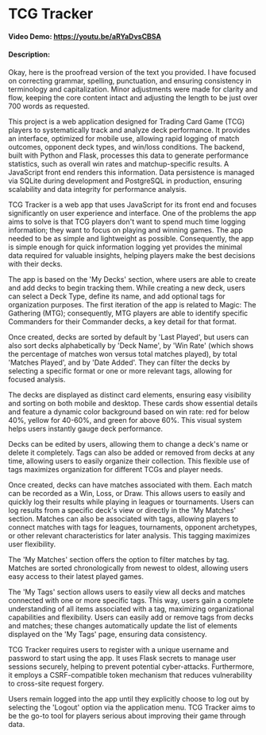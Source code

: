 # TCG Tracker
#### Video Demo: https://youtu.be/aRYaDvsCBSA
#### Description: 
Okay, here is the proofread version of the text you provided. I have focused on correcting grammar, spelling, punctuation, and ensuring consistency in terminology and capitalization. Minor adjustments were made for clarity and flow, keeping the core content intact and adjusting the length to be just over 700 words as requested.

This project is a web application designed for Trading Card Game (TCG) players to systematically track and analyze deck performance. It provides an interface, optimized for mobile use, allowing rapid logging of match outcomes, opponent deck types, and win/loss conditions. The backend, built with Python and Flask, processes this data to generate performance statistics, such as overall win rates and matchup-specific results. A JavaScript front end renders this information. Data persistence is managed via SQLite during development and PostgreSQL in production, ensuring scalability and data integrity for performance analysis.

TCG Tracker is a web app that uses JavaScript for its front end and focuses significantly on user experience and interface. One of the problems the app aims to solve is that TCG players don't want to spend much time logging information; they want to focus on playing and winning games. The app needed to be as simple and lightweight as possible. Consequently, the app is simple enough for quick information logging yet provides the minimal data required for valuable insights, helping players make the best decisions with their decks.

The app is based on the 'My Decks' section, where users are able to create and add decks to begin tracking them. While creating a new deck, users can select a Deck Type, define its name, and add optional tags for organization purposes. The first iteration of the app is related to Magic: The Gathering (MTG); consequently, MTG players are able to identify specific Commanders for their Commander decks, a key detail for that format.

Once created, decks are sorted by default by 'Last Played', but users can also sort decks alphabetically by 'Deck Name', by 'Win Rate' (which shows the percentage of matches won versus total matches played), by total 'Matches Played', and by 'Date Added'. They can filter the decks by selecting a specific format or one or more relevant tags, allowing for focused analysis.

The decks are displayed as distinct card elements, ensuring easy visibility and sorting on both mobile and desktop. These cards show essential details and feature a dynamic color background based on win rate: red for below 40%, yellow for 40-60%, and green for above 60%. This visual system helps users instantly gauge deck performance.

Decks can be edited by users, allowing them to change a deck's name or delete it completely. Tags can also be added or removed from decks at any time, allowing users to easily organize their collection. This flexible use of tags maximizes organization for different TCGs and player needs.

Once created, decks can have matches associated with them. Each match can be recorded as a Win, Loss, or Draw. This allows users to easily and quickly log their results while playing in leagues or tournaments. Users can log results from a specific deck's view or directly in the 'My Matches' section. Matches can also be associated with tags, allowing players to connect matches with tags for leagues, tournaments, opponent archetypes, or other relevant characteristics for later analysis. This tagging maximizes user flexibility.

The 'My Matches' section offers the option to filter matches by tag. Matches are sorted chronologically from newest to oldest, allowing users easy access to their latest played games.

The 'My Tags' section allows users to easily view all decks and matches connected with one or more specific tags. This way, users gain a complete understanding of all items associated with a tag, maximizing organizational capabilities and flexibility. Users can easily add or remove tags from decks and matches; these changes automatically update the list of elements displayed on the 'My Tags' page, ensuring data consistency.

TCG Tracker requires users to register with a unique username and password to start using the app. It uses Flask secrets to manage user sessions securely, helping to prevent potential cyber-attacks. Furthermore, it employs a CSRF-compatible token mechanism that reduces vulnerability to cross-site request forgery.

Users remain logged into the app until they explicitly choose to log out by selecting the 'Logout' option via the application menu. TCG Tracker aims to be the go-to tool for players serious about improving their game through data.
